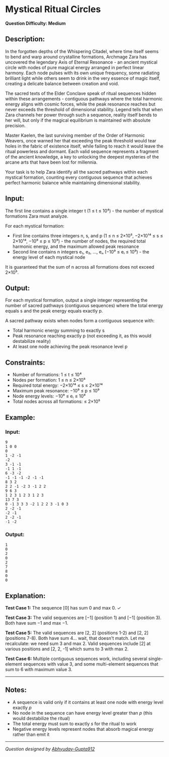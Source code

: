 # Mystical Ritual Circles

**Question Difficulty: Medium**

## Description:

In the forgotten depths of the Whispering Citadel, where time itself seems to bend and warp around crystalline formations, Archmage Zara has uncovered the legendary Axis of Eternal Resonance - an ancient mystical circle with nodes of pure magical energy arranged in perfect linear harmony. Each node pulses with its own unique frequency, some radiating brilliant light while others seem to drink in the very essence of magic itself, creating a delicate balance between creation and void.

The sacred texts of the Elder Conclave speak of ritual sequences hidden within these arrangements - contiguous pathways where the total harmonic energy aligns with cosmic forces, while the peak resonance reaches but never exceeds the threshold of dimensional stability. Legend tells that when Zara channels her power through such a sequence, reality itself bends to her will, but only if the magical equilibrium is maintained with absolute precision.

Master Kaelen, the last surviving member of the Order of Harmonic Weavers, once warned her that exceeding the peak threshold would tear holes in the fabric of existence itself, while failing to reach it would leave the ritual powerless and dormant. Each valid sequence represents a fragment of the ancient knowledge, a key to unlocking the deepest mysteries of the arcane arts that have been lost for millennia.

Your task is to help Zara identify all the sacred pathways within each mystical formation, counting every contiguous sequence that achieves perfect harmonic balance while maintaining dimensional stability.

## Input:

The first line contains a single integer t (1 ≤ t ≤ 10⁴) - the number of mystical formations Zara must analyze.

For each mystical formation:

- First line contains three integers n, s, and p (1 ≤ n ≤ 2×10⁵, −2×10¹⁴ ≤ s ≤ 2×10¹⁴, −10⁹ ≤ p ≤ 10⁹) - the number of nodes, the required total harmonic energy, and the maximum allowed peak resonance
- Second line contains n integers e₁, e₂, ..., eₙ (−10⁹ ≤ eᵢ ≤ 10⁹) - the energy level of each mystical node

It is guaranteed that the sum of n across all formations does not exceed 2×10⁵.

## Output:

For each mystical formation, output a single integer representing the number of sacred pathways (contiguous sequences) where the total energy equals s and the peak energy equals exactly p.

A sacred pathway exists when nodes form a contiguous sequence with:

- Total harmonic energy summing to exactly s
- Peak resonance reaching exactly p (not exceeding it, as this would destabilize reality)
- At least one node achieving the peak resonance level p

## Constraints:

- Number of formations: 1 ≤ t ≤ 10⁴
- Nodes per formation: 1 ≤ n ≤ 2×10⁵
- Required total energy: −2×10¹⁴ ≤ s ≤ 2×10¹⁴
- Maximum peak resonance: −10⁹ ≤ p ≤ 10⁹
- Node energy levels: −10⁹ ≤ eᵢ ≤ 10⁹
- Total nodes across all formations: ≤ 2×10⁵

## Example:

### Input:

```
9
1 0 0
0
1 -2 -1
-2
3 -1 -1
-1 1 -1
6 -3 -2
-1 -1 -1 -2 -1 -1
8 3 2
2 2 -1 -2 3 -1 2 2
9 6 3
1 2 3 1 2 3 1 2 3
13 7 3
0 -1 3 3 3 -2 1 2 2 3 -1 0 3
2 -2 -1
-2 -1
2 -2 -1
-1 -2
```

### Output:

```
1
0
2
0
2
7
8
0
0
```

## Explanation:

**Test Case 1:** The sequence [0] has sum 0 and max 0. ✓

**Test Case 3:** The valid sequences are [−1] (position 1) and [−1] (position 3). Both have sum −1 and max −1.

**Test Case 5:** The valid sequences are [2, 2] (positions 1-2) and [2, 2] (positions 7-8). Both have sum 4... wait, that doesn't match. Let me recalculate: we need sum 3 and max 2. Valid sequences include [2] at various positions and [2, 2, -1] which sums to 3 with max 2.

**Test Case 6:** Multiple contiguous sequences work, including several single-element sequences with value 3, and some multi-element sequences that sum to 6 with maximum value 3.

---

## Notes:

- A sequence is valid only if it contains at least one node with energy level exactly _p_
- No node in the sequence can have energy level greater than _p_ (this would destabilize the ritual)
- The total energy must sum to exactly _s_ for the ritual to work
- Negative energy levels represent nodes that absorb magical energy rather than emit it

---

_Question designed by [Abhyuday-Gupta912](https://github.com/Abhyuday-Gupta912)_
